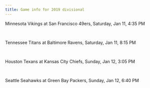 ```yaml
---
title: Game info for 2019 divisional
---
```

Minnesota Vikings at San Francisco 49ers, Saturday, Jan 11, 4:35 PM


<br/>

Tennessee Titans at Baltimore Ravens, Saturday, Jan 11, 8:15 PM


<br/>

Houston Texans at Kansas City Chiefs, Sunday, Jan 12, 3:05 PM


<br/>

Seattle Seahawks at Green Bay Packers, Sunday, Jan 12, 6:40 PM


